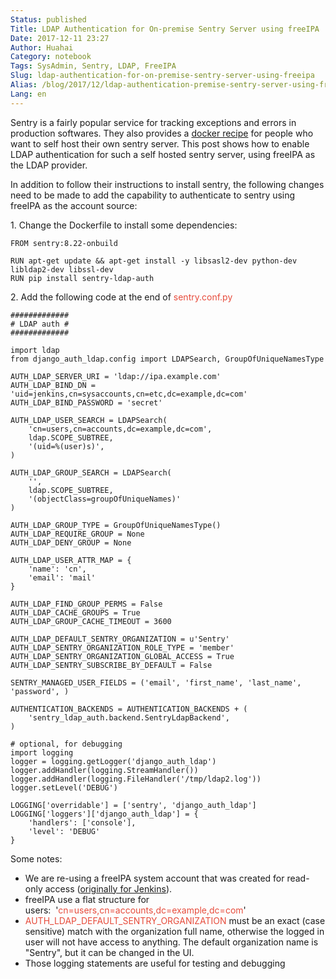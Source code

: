 ```yaml
---
Status: published
Title: LDAP Authentication for On-premise Sentry Server using freeIPA
Date: 2017-12-11 23:27
Author: Huahai
Category: notebook
Tags: SysAdmin, Sentry, LDAP, FreeIPA 
Slug: ldap-authentication-for-on-premise-sentry-server-using-freeipa
Alias: /blog/2017/12/ldap-authentication-premise-sentry-server-using-freeipa
Lang: en
---
```


Sentry is a fairly popular service for tracking exceptions and errors in production softwares. They also provides a [docker recipe](https://github.com/getsentry/onpremise) for people who want to self host their own sentry server. This post shows how to enable LDAP authentication for such a self hosted sentry server, using freeIPA as the LDAP provider.

In addition to follow their instructions to install sentry, the following changes need to be made to add the capability to authenticate to sentry using freeIPA as the account source:

1\. Change the Dockerfile to install some dependencies:

    FROM sentry:8.22-onbuild

    RUN apt-get update && apt-get install -y libsasl2-dev python-dev libldap2-dev libssl-dev
    RUN pip install sentry-ldap-auth

2\. Add the following code at the end of <span style="color:#e74c3c;">sentry.conf.py</span>

    #############
    # LDAP auth #
    #############

    import ldap
    from django_auth_ldap.config import LDAPSearch, GroupOfUniqueNamesType

    AUTH_LDAP_SERVER_URI = 'ldap://ipa.example.com'
    AUTH_LDAP_BIND_DN = 'uid=jenkins,cn=sysaccounts,cn=etc,dc=example,dc=com'
    AUTH_LDAP_BIND_PASSWORD = 'secret'

    AUTH_LDAP_USER_SEARCH = LDAPSearch(
        'cn=users,cn=accounts,dc=example,dc=com',
        ldap.SCOPE_SUBTREE,
        '(uid=%(user)s)',
    )

    AUTH_LDAP_GROUP_SEARCH = LDAPSearch(
        '',
        ldap.SCOPE_SUBTREE,
        '(objectClass=groupOfUniqueNames)'
    )

    AUTH_LDAP_GROUP_TYPE = GroupOfUniqueNamesType()
    AUTH_LDAP_REQUIRE_GROUP = None
    AUTH_LDAP_DENY_GROUP = None

    AUTH_LDAP_USER_ATTR_MAP = {
        'name': 'cn',
        'email': 'mail'
    }

    AUTH_LDAP_FIND_GROUP_PERMS = False
    AUTH_LDAP_CACHE_GROUPS = True
    AUTH_LDAP_GROUP_CACHE_TIMEOUT = 3600

    AUTH_LDAP_DEFAULT_SENTRY_ORGANIZATION = u'Sentry'
    AUTH_LDAP_SENTRY_ORGANIZATION_ROLE_TYPE = 'member'
    AUTH_LDAP_SENTRY_ORGANIZATION_GLOBAL_ACCESS = True
    AUTH_LDAP_SENTRY_SUBSCRIBE_BY_DEFAULT = False

    SENTRY_MANAGED_USER_FIELDS = ('email', 'first_name', 'last_name', 'password', )

    AUTHENTICATION_BACKENDS = AUTHENTICATION_BACKENDS + (
        'sentry_ldap_auth.backend.SentryLdapBackend',
    )

    # optional, for debugging
    import logging
    logger = logging.getLogger('django_auth_ldap')
    logger.addHandler(logging.StreamHandler())
    logger.addHandler(logging.FileHandler('/tmp/ldap2.log'))
    logger.setLevel('DEBUG')

    LOGGING['overridable'] = ['sentry', 'django_auth_ldap']
    LOGGING['loggers']['django_auth_ldap'] = {
        'handlers': ['console'],
        'level': 'DEBUG'
    }

                                                                                                                                                      

Some notes:

-   We are re-using a freeIPA system account that was created for read-only access ([originally for Jenkins](https://yyhh.org/blog/2017/12/configure-jenkins-use-freeipa-ldap-security-realm)).
-   freeIPA use a flat structure for users:  '<span style="color:#e74c3c;">cn=users,cn=accounts,dc=example,dc=com</span>'
-   <span style="color:#e74c3c;">AUTH\_LDAP\_DEFAULT\_SENTRY\_ORGANIZATION</span> must be an exact (case sensitive) match with the organization full name, otherwise the logged in user will not have access to anything. The default organization name is "Sentry", but it can be changed in the UI.
-   Those logging statements are useful for testing and debugging 
